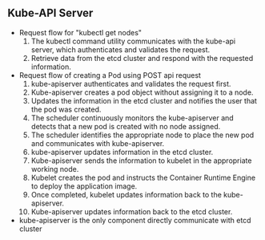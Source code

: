 ## Kube-API Server
- Request flow for "kubectl get nodes"
    1. The kubectl command utility communicates with the kube-api server, which authenticates and validates the request.
    2. Retrieve data from the etcd cluster and respond with the requested information.
- Request flow of creating a Pod using POST api request
    1. kube-apiserver authenticates and validates the request first.
    2. Kube-apiserver creates a pod object without assigning it to a node.
    3. Updates the information in the etcd cluster and notifies the user that the pod was created.
    4. The scheduler continuously monitors the kube-apiserver and detects that a new pod is created with no node assigned.
    5. The scheduler identifies the appropriate node to place the new pod and communicates with kube-apiserver.
    6. kube-apiserver updates information in the etcd cluster.
    7. Kube-apiserver sends the information to kubelet in the appropriate working node.
    8. Kubelet creates the pod and instructs the Container Runtime Engine to deploy the application image.
    9. Once completed, kubelet updates information back to the kube-apiserver.
    10. Kube-apiserver updates information back to the etcd cluster.
- kube-apiserver is the only component directly communicate with etcd cluster

